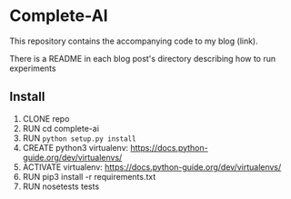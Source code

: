 # Complete-AI
This repository contains the accompanying code to my blog (link). 

There is a README in each blog post's directory describing how to run experiments

## Install
1. CLONE repo
2. RUN cd complete-ai
3. RUN `python setup.py install`
4. CREATE python3 virtualenv: https://docs.python-guide.org/dev/virtualenvs/
5. ACTIVATE virtualenv: https://docs.python-guide.org/dev/virtualenvs/
5. RUN pip3 install -r requirements.txt 
6. RUN nosetests tests 
